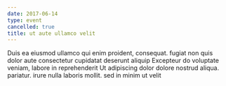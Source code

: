 ```yaml
---
date: 2017-06-14
type: event
cancelled: true
title: ut aute ullamco velit
---
```

Duis ea eiusmod ullamco qui enim proident, consequat. fugiat non quis dolor aute consectetur cupidatat deserunt aliquip Excepteur do voluptate veniam, labore in reprehenderit Ut adipiscing dolor dolore nostrud aliqua. pariatur. irure nulla laboris mollit. sed in minim ut velit